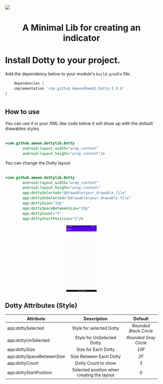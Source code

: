 [![](https://jitpack.io/v/AmeenAhmed1/Dotty.svg)](https://jitpack.io/#AmeenAhmed1/Dotty)

# <div style="text-align: center;"> A Minimal Lib for creating an indicator </div>

# <h1>Install Dotty to your project.</h1>

Add the dependency below to your module's `build.gradle` file:

```groovy
    dependencies {
    implementation 'com.github.AmeenAhmed1:Dotty:1.0.0'
}
```

# <h2>How to use</h2>

You can use it in your XML like code below it will show up with the default drawables styles.

```xml

<com.github.ameen.dottylib.Dotty
        android:layout_width="wrap_content"
        android:layout_height="wrap_content"/>
```

You can change the Dotty layout

```xml

<com.github.ameen.dottylib.Dotty
        android:layout_width="wrap_content"
        android:layout_height="wrap_content"
        app:dottySelected="@drawable/your_drawable_file"
        app:dottyUnSelected="@drawable/your_drawable_file"
        app:dottySize="2dp"
        app:dottySpaceBetweenSize="2dp"
        app:dottyCount="5"
        app:dottyStartPosition="3"/>
```

<div style="text-align: center;"> <img src=screens/screenrecord.gif width="20%" height="20%"/> </div>


<h2>Dotty Attributes (Style)</h2>

| Attribute                 |                Description                 |        Default         |
|---------------------------|:------------------------------------------:|:----------------------:|
| app:dottySelected         |          Style for selected Dotty          | _Rounded Black Circle_ |
| app:dottyUnSelected       |         Style for UnSelected Dotty         | _Rounded Gray Circle_  |
| app:dottySize             |            Size for Each Dotty             |         _10F_          |
| app:dottySpaceBetweenSize |          Size Between Each Dotty           |          _2F_          |
| app:dottyCount            |            Dotty Count to show             |          _3_           |
| app:dottyStartPosition    | Selected position when creating the layout |          _0_           |